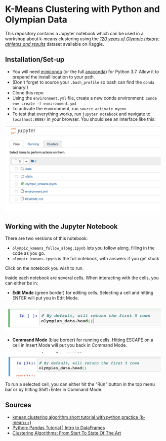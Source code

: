 # K-Means Clustering with Python and Olympian Data

This repository contains a Jupyter notebook which can be used in a workshop about k-means clustering using the [*120 years of Olympic history: athletes and results*](https://www.kaggle.com/heesoo37/120-years-of-olympic-history-athletes-and-results) dataset available on Kaggle.

## Installation/Set-up
- You will need [miniconda](https://conda.io/miniconda.html) (or the full [anaconda](https://www.anaconda.com/download/#macos)) for Python 3.7. Allow it to prepend the install location to your path.
- (Don't forget to source your `.bash_profile` so bash can find the `conda` binary!)
- Clone this repo
- Using the `environment.yml` file, create a new conda environment:
`conda env create -f environment.yml`
- To activate the environment, run `source activate myenv`.
- To test that everything works, run `jupyter notebook` and navigate to `localhost:8888/` in your browser. You should see an interface like this:

![Jupyter Notebook Screenshot](static/jupyter_ss.png)

## Working with the Jupyter Notebook

There are two versions of this notebook:
* `olympic_kmeans_follow_along.ipynb` lets you follow along, filling in the code as you go.
* `olympic_kmeans.ipynb` is the full notebook, with answers if you get stuck

Click on the notebook you wish to run.

Inside each notebook are several cells. When interacting with the cells, you can either be in:

* **Edit Mode** (green border) for editing cells.  Selecting a cell and hitting ENTER will put you in Edit Mode.

![Edit Mode](static/edit_mode_ss.png)

* **Command Mode** (blue border) for running cells. Hitting ESCAPE on a cell in Insert Mode will put you back in Command Mode.

![Command Mode](static/command_mode_ss.png)

To run a selected cell, you can either hit the "Run" button in the top menu bar or by hitting Shift+Enter in Command Mode.

## Sources
- [kmean clustering algorithm short tutorial with python practice (k-mean++)](https://www.youtube.com/watch?v=8-3zON8NnkU)
- [Python: Pandas Tutorial | Intro to DataFrames](https://www.youtube.com/watch?v=e60ItwlZTKM)
- [Clustering Algorithms: From Start To State Of The Art](https://www.toptal.com/machine-learning/clustering-algorithms)
